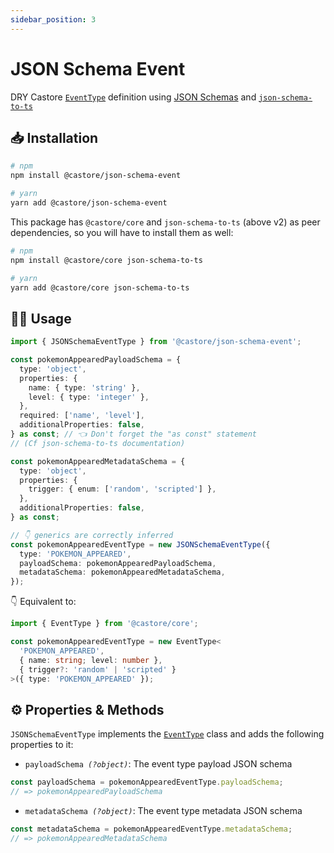 ```yaml
---
sidebar_position: 3
---
```


# JSON Schema Event

DRY Castore [`EventType`](../../the-basics/#eventtype) definition using [JSON Schemas](http://json-schema.org/understanding-json-schema/reference/index.html) and [`json-schema-to-ts`](https://github.com/ThomasAribart/json-schema-to-ts)

## 📥 Installation

```bash
# npm
npm install @castore/json-schema-event

# yarn
yarn add @castore/json-schema-event
```

This package has `@castore/core` and `json-schema-to-ts` (above v2) as peer dependencies, so you will have to install them as well:

```bash
# npm
npm install @castore/core json-schema-to-ts

# yarn
yarn add @castore/core json-schema-to-ts
```

## 👩‍💻 Usage

```ts
import { JSONSchemaEventType } from '@castore/json-schema-event';

const pokemonAppearedPayloadSchema = {
  type: 'object',
  properties: {
    name: { type: 'string' },
    level: { type: 'integer' },
  },
  required: ['name', 'level'],
  additionalProperties: false,
} as const; // 👈 Don't forget the "as const" statement
// (Cf json-schema-to-ts documentation)

const pokemonAppearedMetadataSchema = {
  type: 'object',
  properties: {
    trigger: { enum: ['random', 'scripted'] },
  },
  additionalProperties: false,
} as const;

// 👇 generics are correctly inferred
const pokemonAppearedEventType = new JSONSchemaEventType({
  type: 'POKEMON_APPEARED',
  payloadSchema: pokemonAppearedPayloadSchema,
  metadataSchema: pokemonAppearedMetadataSchema,
});
```

👇 Equivalent to:

```ts
import { EventType } from '@castore/core';

const pokemonAppearedEventType = new EventType<
  'POKEMON_APPEARED',
  { name: string; level: number },
  { trigger?: 'random' | 'scripted' }
>({ type: 'POKEMON_APPEARED' });
```

## ⚙️ Properties & Methods

`JSONSchemaEventType` implements the [`EventType`](../../the-basics/#eventtype) class and adds the following properties to it:

- <code>payloadSchema <i>(?object)</i></code>: The event type payload JSON schema

```ts
const payloadSchema = pokemonAppearedEventType.payloadSchema;
// => pokemonAppearedPayloadSchema
```

- <code>metadataSchema <i>(?object)</i></code>: The event type metadata JSON schema

```ts
const metadataSchema = pokemonAppearedEventType.metadataSchema;
// => pokemonAppearedMetadataSchema
```
